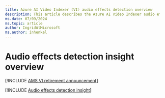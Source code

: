 ```yaml
---
title: Azure AI Video Indexer (VI) audio effects detection overview 
description: This article describes the Azure AI Video Indexer audio effects detection.
ms.date: 07/09/2024
ms.topic: article
author: IngridAtMicrosoft
ms.author: inhenkel
---
```


# Audio effects detection insight overview

[!INCLUDE [AMS VI retirement announcement](./includes/important-ams-retirement-avi-announcement.md)]

[!INCLUDE [Audio effects detection insight](./includes/audio-effects-detection.md)]
